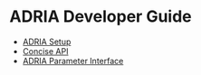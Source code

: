 # ADRIA Developer Guide

- [ADRIA Setup](dev_setup.md)
- [Concise API](concise_API.md)
- [ADRIA Parameter Interface](parameter_interface.md)
    